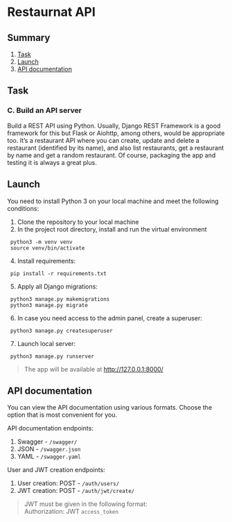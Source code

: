 # Restaurnat API

## Summary
1. [Task](#task)
2. [Launch](#launch)
3. [API documentation](#api_documentation)

## <a name='task'>Task</a>

### C. Build an API server

Build a REST API using Python. Usually, Django REST Framework is a good framework for this
but Flask or Aiohttp, among others, would be appropriate too. It’s a restaurant API where you
can create, update and delete a restaurant (identified by its name), and also list restaurants, get
a restaurant by name and get a random restaurant. Of course, packaging the app and testing it
is always a great plus.

## <a name='launch'>Launch</a>
You need to install Python 3 on your local machine and meet the following conditions:
1. Clone the repository to your local machine
2. In the project root directory, install and run the virtual environment
```
 python3 -m venv venv
 source venv/bin/activate
```
4. Install requirements:
```
 pip install -r requirements.txt
```
5. Apply all Django migrations:
```
 python3 manage.py makemigrations
 python3 manage.py migrate
```
6. In case you need access to the admin panel, create a superuser:
```
 python3 manage.py createsuperuser
```
7. Launch local server:
```
 python3 manage.py runserver
```

> The app will be available at http://127.0.0.1:8000/

## <a name='api_documentation'>API documentation</a>
You can view the API documentation using various formats. Choose the option that is most convenient for you.

API documentation endpoints:
1. Swagger - `/swagger/`
2. JSON - `/swagger.json`
3. YAML - `/swagger.yaml`

User and JWT creation endpoints:
1. User creation: POST - `/auth/users/`
2. JWT creation: POST - `/auth/jwt/create/`

> JWT must be given in the following format:  
> Authorization: JWT `access_token`
